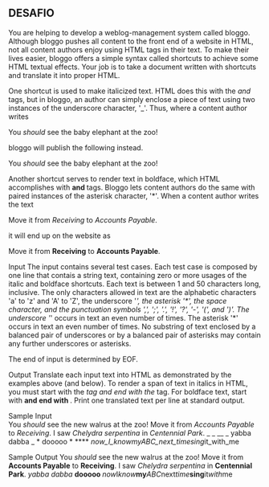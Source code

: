 ## DESAFIO ##

You are helping to develop a weblog-management system called bloggo. Although bloggo pushes all content to the front end of a website in HTML, not all content authors enjoy using HTML tags in their text. To make their lives easier, bloggo offers a simple syntax called shortcuts to achieve some HTML textual effects. Your job is to take a document written with shortcuts and translate it into proper HTML.


One shortcut is used to make italicized text. HTML does this with the <i> and </i> tags, but in bloggo, an author can simply enclose a piece of text using two instances of the underscore character, '_'. Thus, where a content author writes

  You _should_ see the baby elephant at the zoo!
                
bloggo will publish the following instead.

  You <i>should</i> see the baby elephant at the zoo!
                
Another shortcut serves to render text in boldface, which HTML accomplishes with <b> and </b> tags. Bloggo lets content authors do the same with paired instances of the asterisk character, '*'. When a content author writes the text

  Move it from *Receiving* to *Accounts Payable*.
                
it will end up on the website as

  Move it from <b>Receiving</b> to <b>Accounts Payable</b>.
                
Input
The input contains several test cases. Each test case is composed by one line that contais a string text, containing zero or more usages of the italic and boldface shortcuts. Each text is between 1 and 50 characters long, inclusive. The only characters allowed in text are the alphabetic characters 'a' to 'z' and 'A' to 'Z', the underscore '_', the asterisk '*', the space character, and the punctuation symbols ',', ';', '.', '!', '?', '-', '(', and ')'. The underscore '_' occurs in text an even number of times. The asterisk '*' occurs in text an even number of times. No substring of text enclosed by a balanced pair of underscores or by a balanced pair of asterisks may contain any further underscores or asterisks.

The end of input is determined by EOF.

Output
Translate each input text into HTML as demonstrated by the examples above (and below). To render a span of text in italics in HTML, you must start with the <i> tag and end with the </i> tag. For boldface text, start with <b> and end with </b>. Print one translated text per line at standard output.


Sample Input	
You _should_ see the new walrus at the zoo!
Move it from *Accounts Payable* to *Receiving*.
I saw _Chelydra serpentina_ in *Centennial Park*.
_ _ __ _ yabba dabba _ * dooooo * ****
_now_I_know_*my*_ABC_next_time_*sing*it_with_me


Sample Output
You <i>should</i> see the new walrus at the zoo!
Move it from <b>Accounts Payable</b> to <b>Receiving</b>.
I saw <i>Chelydra serpentina</i> in <b>Centennial Park</b>.
<i> </i> <i></i> <i> yabba dabba </i> <b> dooooo </b> <b></b><b></b>
<i>now</i>I<i>know</i><b>my</b><i>ABC</i>next<i>time</i><b>sing</b>it<i>with</i>me